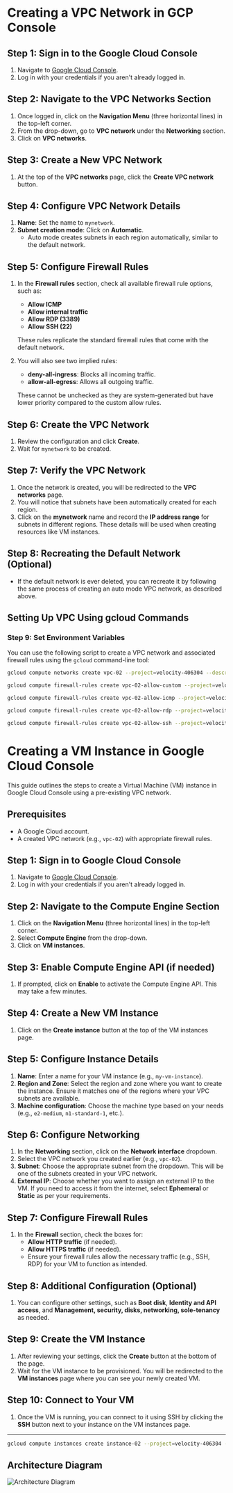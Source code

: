 # Creating a VPC Network in GCP Console

## Step 1: Sign in to the Google Cloud Console
1. Navigate to [Google Cloud Console](https://console.cloud.google.com/).
2. Log in with your credentials if you aren't already logged in.

## Step 2: Navigate to the VPC Networks Section
1. Once logged in, click on the **Navigation Menu** (three horizontal lines) in the top-left corner.
2. From the drop-down, go to **VPC network** under the **Networking** section.
3. Click on **VPC networks**.

## Step 3: Create a New VPC Network
1. At the top of the **VPC networks** page, click the **Create VPC network** button.
   
## Step 4: Configure VPC Network Details
1. **Name**: Set the name to `mynetwork`.
2. **Subnet creation mode**: Click on **Automatic**.
   - Auto mode creates subnets in each region automatically, similar to the default network.

## Step 5: Configure Firewall Rules
1. In the **Firewall rules** section, check all available firewall rule options, such as:
   - **Allow ICMP**
   - **Allow internal traffic**
   - **Allow RDP (3389)**
   - **Allow SSH (22)**
   
   These rules replicate the standard firewall rules that come with the default network.
   
2. You will also see two implied rules:
   - **deny-all-ingress**: Blocks all incoming traffic.
   - **allow-all-egress**: Allows all outgoing traffic.
   
   These cannot be unchecked as they are system-generated but have lower priority compared to the custom allow rules.

## Step 6: Create the VPC Network
1. Review the configuration and click **Create**.
2. Wait for `mynetwork` to be created.

## Step 7: Verify the VPC Network
1. Once the network is created, you will be redirected to the **VPC networks** page.
2. You will notice that subnets have been automatically created for each region.
3. Click on the **mynetwork** name and record the **IP address range** for subnets in different regions. These details will be used when creating resources like VM instances.

## Step 8: Recreating the Default Network (Optional)
- If the default network is ever deleted, you can recreate it by following the same process of creating an auto mode VPC network, as described above.

## Setting Up VPC Using gcloud Commands

### Step 9: Set Environment Variables
You can use the following script to create a VPC network and associated firewall rules using the `gcloud` command-line tool:

```bash
gcloud compute networks create vpc-02 --project=velocity-406304 --description=example\ vpc\ for\ learning.\ created\ by\ sritam --subnet-mode=auto --mtu=1460 --bgp-routing-mode=regional --bgp-best-path-selection-mode=legacy

gcloud compute firewall-rules create vpc-02-allow-custom --project=velocity-406304 --network=projects/velocity-406304/global/networks/vpc-02 --description=Allows\ connection\ from\ any\ source\ to\ any\ instance\ on\ the\ network\ using\ custom\ protocols. --direction=INGRESS --priority=65534 --source-ranges=10.128.0.0/9 --action=ALLOW --rules=all

gcloud compute firewall-rules create vpc-02-allow-icmp --project=velocity-406304 --network=projects/velocity-406304/global/networks/vpc-02 --description=Allows\ ICMP\ connections\ from\ any\ source\ to\ any\ instance\ on\ the\ network. --direction=INGRESS --priority=65534 --source-ranges=0.0.0.0/0 --action=ALLOW --rules=icmp

gcloud compute firewall-rules create vpc-02-allow-rdp --project=velocity-406304 --network=projects/velocity-406304/global/networks/vpc-02 --description=Allows\ RDP\ connections\ from\ any\ source\ to\ any\ instance\ on\ the\ network\ using\ port\ 3389. --direction=INGRESS --priority=65534 --source-ranges=0.0.0.0/0 --action=ALLOW --rules=tcp:3389

gcloud compute firewall-rules create vpc-02-allow-ssh --project=velocity-406304 --network=projects/velocity-406304/global/networks/vpc-02 --description=Allows\ TCP\ connections\ from\ any\ source\ to\ any\ instance\ on\ the\ network\ using\ port\ 22. --direction=INGRESS --priority=65534 --source-ranges=0.0.0.0/0 --action=ALLOW --rules=tcp:22

```



# Creating a VM Instance in Google Cloud Console

This guide outlines the steps to create a Virtual Machine (VM) instance in Google Cloud Console using a pre-existing VPC network.

## Prerequisites
- A Google Cloud account.
- A created VPC network (e.g., `vpc-02`) with appropriate firewall rules.

## Step 1: Sign in to Google Cloud Console
1. Navigate to [Google Cloud Console](https://console.cloud.google.com/).
2. Log in with your credentials if you aren't already logged in.

## Step 2: Navigate to the Compute Engine Section
1. Click on the **Navigation Menu** (three horizontal lines) in the top-left corner.
2. Select **Compute Engine** from the drop-down.
3. Click on **VM instances**.

## Step 3: Enable Compute Engine API (if needed)
1. If prompted, click on **Enable** to activate the Compute Engine API. This may take a few minutes.

## Step 4: Create a New VM Instance
1. Click on the **Create instance** button at the top of the VM instances page.

## Step 5: Configure Instance Details
1. **Name**: Enter a name for your VM instance (e.g., `my-vm-instance`).
2. **Region and Zone**: Select the region and zone where you want to create the instance. Ensure it matches one of the regions where your VPC subnets are available.
3. **Machine configuration**: Choose the machine type based on your needs (e.g., `e2-medium`, `n1-standard-1`, etc.).

## Step 6: Configure Networking
1. In the **Networking** section, click on the **Network interface** dropdown.
2. Select the VPC network you created earlier (e.g., `vpc-02`).
3. **Subnet**: Choose the appropriate subnet from the dropdown. This will be one of the subnets created in your VPC network.
4. **External IP**: Choose whether you want to assign an external IP to the VM. If you need to access it from the internet, select **Ephemeral** or **Static** as per your requirements.

## Step 7: Configure Firewall Rules
1. In the **Firewall** section, check the boxes for:
   - **Allow HTTP traffic** (if needed).
   - **Allow HTTPS traffic** (if needed).
   - Ensure your firewall rules allow the necessary traffic (e.g., SSH, RDP) for your VM to function as intended.

## Step 8: Additional Configuration (Optional)
1. You can configure other settings, such as **Boot disk**, **Identity and API access**, and **Management, security, disks, networking, sole-tenancy** as needed.

## Step 9: Create the VM Instance
1. After reviewing your settings, click the **Create** button at the bottom of the page.
2. Wait for the VM instance to be provisioned. You will be redirected to the **VM instances** page where you can see your newly created VM.

## Step 10: Connect to Your VM
1. Once the VM is running, you can connect to it using SSH by clicking the **SSH** button next to your instance on the VM instances page.

---

```bash
gcloud compute instances create instance-02 --project=velocity-406304 --zone=us-central1-f --machine-type=f1-micro --network-interface=network-tier=STANDARD,stack-type=IPV4_ONLY,subnet=vpc-02 --maintenance-policy=MIGRATE --provisioning-model=STANDARD --service-account=893106818560-compute@developer.gserviceaccount.com --scopes=https://www.googleapis.com/auth/devstorage.read_only,https://www.googleapis.com/auth/logging.write,https://www.googleapis.com/auth/monitoring.write,https://www.googleapis.com/auth/service.management.readonly,https://www.googleapis.com/auth/servicecontrol,https://www.googleapis.com/auth/trace.append --create-disk=auto-delete=yes,boot=yes,device-name=instance-02,image=projects/ubuntu-os-cloud/global/images/ubuntu-2004-focal-v20240830,mode=rw,size=10,type=pd-balanced --no-shielded-secure-boot --shielded-vtpm --shielded-integrity-monitoring --labels=goog-ec-src=vm_add-gcloud --reservation-affinity=any
```

## Architecture Diagram

![Architecture Diagram](image/vpc-example.png)
